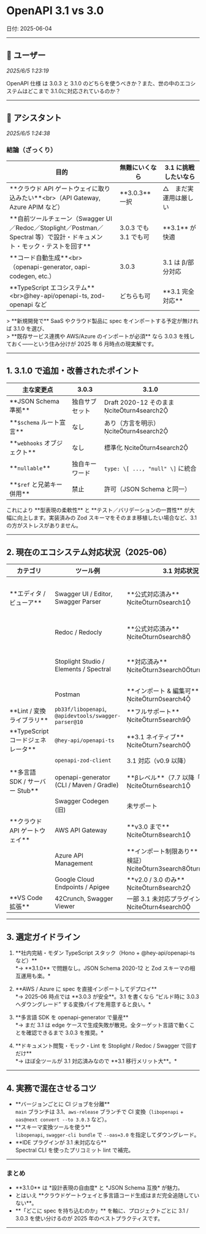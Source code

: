 # OpenAPI 3.1 vs 3.0

日付: 2025-06-04

---

## 👤 ユーザー
*2025/6/5 1:23:19*

OpenAPI 仕様 は 3.0.3 と 3.1.0 のどちらを使うべきか？また、世の中のエコシステムはどこまで 3.1.0に対応されているのか？

---

## 🤖 アシスタント
*2025/6/5 1:24:38*

### 結論（ざっくり）
| 目的 | 無難にいくなら | 3.1 に挑戦したいなら |
| ---- | -------------- | -------------------- |
| \*\*クラウド API ゲートウェイに取り込みたい\*\*&lt;br&gt;（API Gateway, Azure APIM など） | \*\*3.0.3\*\* 一択 | △ まだ実運用は厳しい |
| \*\*自前ツールチェーン（Swagger UI／Redoc／Stoplight／Postman／Spectral 等）で設計・ドキュメント・モック・テストを回す\*\* | 3.0.3 でも 3.1 でも可 | \*\*3.1\*\* が快適 |
| \*\*コード自動生成\*\*&lt;br&gt;（openapi-generator, oapi-codegen, etc.） | 3.0.3 | 3.1 は β/部分対応 |
| \*\*TypeScript エコシステム\*\*&lt;br&gt;@hey-api/openapi-ts, zod-openapi など | どちらも可 | \*\*3.1 完全対応\*\* |

&gt; \*\*新規開発で\*\* SaaS やクラウド製品に spec をインポートする予定が無ければ 3.1.0 を選び、  
&gt; \*\*既存サービス連携や AWS/Azure のインポートが必須\*\* なら 3.0.3 を残しておく――という住み分けが 2025 年 6 月時点の現実解です。

---

## 1. 3.1.0 で追加・改善されたポイント

| 主な変更点 | 3.0.3 | 3.1.0 |
| ---------- | ------ | ------ |
| \*\*JSON Schema 準拠\*\* | 独自サブセット | Draft 2020-12 そのまま citeturn4search2 |
| \*\*`$schema` ルート宣言\*\* | なし | あり（方言を明示） citeturn4search2 |
| \*\*`webhooks` オブジェクト\*\* | なし | 標準化 citeturn4search2 |
| \*\*`nullable`\*\* | 独自キーワード | `type: \[ ..., "null" \]` に統合 |
| \*\*`$ref` と兄弟キー併用\*\* | 禁止 | 許可（JSON Schema と同一） |

これにより \*\*型表現の柔軟性\*\* と \*\*テスト／バリデーションの一貫性\*\* が大幅に向上します。実装済みの Zod スキーマをそのまま移植したい場合など、3.1 の方がストレスがありません。

---

## 2. 現在のエコシステム対応状況（2025-06）

| カテゴリ | ツール例 | 3.1 対応状況 | 補足 |
| --- | --- | --- | --- |
| \*\*エディタ / ビューア\*\* | Swagger UI / Editor, Swagger Parser | \*\*公式対応済み\*\* citeturn0search1 | `swagger-editor` は v5 系で安定動作 |
|  | Redoc / Redocly | \*\*公式対応済み\*\* citeturn0search8 | Redoc CLI でも OK |
|  | Stoplight Studio / Elements / Spectral | \*\*対応済み\*\* citeturn3search0turn3search1 | Lint ルールも 3.1 方言で動作 |
|  | Postman | \*\*インポート & 編集可\*\* citeturn0search4 |
| \*\*Lint / 変換ライブラリ\*\* | `pb33f/libopenapi`, `@apidevtools/swagger-parser@10` | \*\*フルサポート\*\* citeturn5search9 |
| \*\*TypeScript コードジェネレータ\*\* | `@hey-api/openapi-ts` | \*\*3.1 ネイティブ\*\* citeturn7search0 |
|  | `openapi-zod-client` | 3.1 対応（v0.9 以降） |
| \*\*多言語 SDK / サーバー Stub\*\* | openapi-generator (CLI / Maven / Gradle) | \*\*βレベル\*\*（7.7 以降「部分対応」） citeturn6search1 |
|  | Swagger Codegen (旧) | 未サポート |
| \*\*クラウド API ゲートウェイ\*\* | AWS API Gateway | \*\*v3.0 まで\*\* citeturn8search1 |
|  | Azure API Management | \*\*インポート制限あり\*\*（内部は 3.0 検証） citeturn3search8turn8search0 |
|  | Google Cloud Endpoints / Apigee | \*\*v2.0 / 3.0 のみ\*\* citeturn8search2 |
| \*\*VS Code 拡張\*\* | 42Crunch, Swagger Viewer | 一部 3.1 未対応プラグインあり citeturn4search0 |

---

## 3. 選定ガイドライン

1. \*\*社内完結・モダン TypeScript スタック（Hono + @hey-api/openapi-ts など）\*\*  
   \*→ \*\*3.1.0\*\* で問題なし。JSON Schema 2020-12 と Zod スキーマの相互運用も楽。\*

2. \*\*AWS / Azure に spec を直接インポートしてデプロイ\*\*  
   \*→ 2025-06 時点では \*\*3.0.3 が安全\*\*。3.1 を書くなら “ビルド時に 3.0.3 へダウングレード” する変換パイプを用意すると良い。\*

3. \*\*多言語 SDK を openapi-generator で量産\*\*  
   \*→ まだ 3.1 は edge ケースで生成失敗が散見。全ターゲット言語で動くことを確認できるまで 3.0.3 を推奨。\*

4. \*\*ドキュメント閲覧・モック・Lint を Stoplight / Redoc / Swagger で回すだけ\*\*  
   \*→ ほぼ全ツールが 3.1 対応済みなので \*\*3.1 移行メリット大\*\*。\*

---

## 4. 実務で混在させるコツ

- \*\*バージョンごとに CI ジョブを分離\*\*  
  `main` ブランチは 3.1、`aws-release` ブランチで CI 変換（`libopenapi` + `oas@next convert --to 3.0.3` など）。
- \*\*スキーマ変換ツールを使う\*\*  
  `libopenapi`, `swagger-cli bundle` で `--oas=3.0` を指定してダウングレード。
- \*\*IDE プラグインが 3.1 未対応なら\*\*  
  Spectral CLI を使ったプリコミット lint で補完。

---

### まとめ

- \*\*3.1.0\*\* は \*設計表現の自由度\* と \*JSON Schema 互換\* が魅力。  
- とはいえ \*\*クラウドゲートウェイと多言語コード生成はまだ完全追随していない\*\*。  
- \*\*「どこに spec を持ち込むのか」\*\* を軸に、プロジェクトごとに 3.1 / 3.0.3 を使い分けるのが 2025 年のベストプラクティスです。

---
